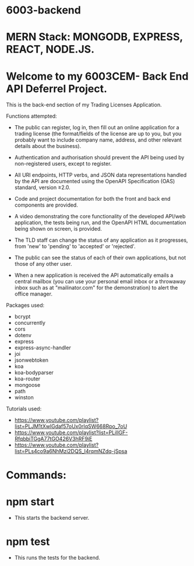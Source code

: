 # 6003-backend 

# MERN Stack: MONGODB, EXPRESS, REACT, NODE.JS.

# Welcome to my 6003CEM- Back End API Deferrel Project.

This is the back-end section of my Trading Licenses Application.

Functions attempted:

- The public can register, log in, then fill out an online application for a trading license (the
  format/fields of the license are up to you, but you probably want to include company name,
  address, and other relevant details about the business).
  
- Authentication and authorisation should prevent the API being used by non-registered users,
  except to register.
  
- All URI endpoints, HTTP verbs, and JSON data representations handled by the API are
  documented using the OpenAPI Specification (OAS) standard, version ≥2.0.
  
- Code and project documentation for both the front and back end components are provided.

- A video demonstrating the core functionality of the developed API/web application, the tests
  being run, and the OpenAPI HTML documentation being shown on screen, is provided.
  
- The TLD staff can change the status of any application as it progresses, from 'new' to 'pending'
  to 'accepted' or 'rejected'.
  
- The public can see the status of each of their own applications, but not those of any other user.

- When a new application is received the API automatically emails a central mailbox (you can use
  your personal email inbox or a throwaway inbox such as at "mailinator.com" for the
  demonstration) to alert the office manager.

Packages used: 

- bcrypt
- concurrently
- cors
- dotenv
- express
- express-async-handler
- joi
- jsonwebtoken
- koa
- koa-bodyparser
- koa-router
- mongoose
- path
- winston


Tutorials used:

- https://www.youtube.com/playlist?list=PLJM1tXwlGdaf57oUx0rIqSW668Rpo_7oU
- https://www.youtube.com/playlist?list=PLillGF-RfqbbiTGgA77tGO426V3hRF9iE
- https://www.youtube.com/playlist?list=PLs4co9a6NhMzi2DQS_I4rqmNZdq-jSpsa 

# Commands:

# npm start

- This starts the backend server.

# npm test

- This runs the tests for the backend.
